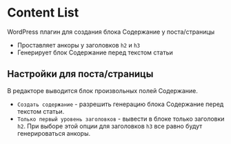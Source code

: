 # Content List

WordPress плагин для создания блока Содержание у поста/страницы

* Проставляет анкоры у заголовков `h2` и `h3`
* Генерирует блок Содержание перед текстом статьи

## Настройки для поста/страницы

В редакторе выводится блок произвольных полей Содержание.

* `Создать содержание` - разрешить генерацию блока Содержание перед текстом статьи.
* `Только первый уровень заголовков` - вывести в блоке только заголовки `h2`. При выборе этой опции для заголовков `h3` все равно будут генерироваться анкоры.
